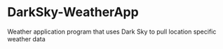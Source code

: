 # DarkSky-WeatherApp
Weather application program that uses Dark Sky to pull location specific weather data
